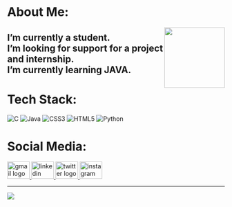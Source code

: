 # About Me:

<img align="right" height="140" src="https://media.giphy.com/media/v1.Y2lkPTc5MGI3NjExZjJlODU5MTNkNzlmZjFkMGJiNTI0NjBlYmZhNDhhNmFiYjMwMzZhNiZlcD12MV9pbnRlcm5hbF9naWZzX2dpZklkJmN0PWc/2IudUHdI075HL02Pkk/giphy.gif"/>

<h2 align="left">I’m currently a student.<br>I’m looking for support for a project and internship.<br>I’m currently learning JAVA.</h2>

  
  
# Tech Stack:
![C](https://img.shields.io/badge/c-%2300599C.svg?style=for-the-badge&logo=c&logoColor=white)  ![Java](https://img.shields.io/badge/java-%23ED8B00.svg?style=for-the-badge&logo=java&logoColor=white) ![CSS3](https://img.shields.io/badge/css3-%231572B6.svg?style=for-the-badge&logo=css3&logoColor=white) ![HTML5](https://img.shields.io/badge/html5-%23E34F26.svg?style=for-the-badge&logo=html5&logoColor=white) ![Python](https://img.shields.io/badge/python-3670A0?style=for-the-badge&logo=python&logoColor=ffdd54)


# Social Media:
<div align="left">
  <a href="mailto:mbk9b5mbk95@gmail.com" target="_blank">
    <img src="https://raw.githubusercontent.com/maurodesouza/profile-readme-generator/master/src/assets/icons/social/gmail/default.svg" width="52" height="40" alt="gmail logo"  />
  </a>
  <a href="https://www.linkedin.com/in/muzaffer-beysan-kalem-599321237/" target="_blank">
    <img src="https://raw.githubusercontent.com/maurodesouza/profile-readme-generator/master/src/assets/icons/social/linkedin/default.svg" width="52" height="40" alt="linkedin logo"  />
  </a>
  <a href="https://www.twitter.com/muzolas/" target="_blank">
    <img src="https://raw.githubusercontent.com/maurodesouza/profile-readme-generator/master/src/assets/icons/social/twitter/default.svg" width="52" height="40" alt="twitter logo"  />
  </a>
  <a href="https://www.instagram.com/yungmuzo/" target="_blank">
    <img src="https://raw.githubusercontent.com/maurodesouza/profile-readme-generator/master/src/assets/icons/social/instagram/default.svg" width="52" height="40" alt="instagram logo"  />
  </a>
</div>




---
[![](https://visitcount.itsvg.in/api?id=Muzolas&icon=9&color=3)](https://visitcount.itsvg.in)

<!-- Proudly created with GPRM ( https://gprm.itsvg.in ) -->
